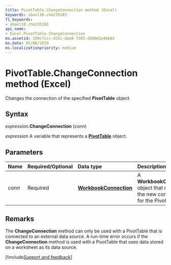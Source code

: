 ```yaml
---
title: PivotTable.ChangeConnection method (Excel)
keywords: vbaxl10.chm235183
f1_keywords:
- vbaxl10.chm235183
api_name:
- Excel.PivotTable.ChangeConnection
ms.assetid: 189c7ccc-d31c-dae8-f203-d590d1e46b82
ms.date: 05/08/2019
ms.localizationpriority: medium
---
```



# PivotTable.ChangeConnection method (Excel)

Changes the connection of the specified **PivotTable** object.


## Syntax

_expression_.**ChangeConnection** (_conn_)

_expression_ A variable that represents a **[PivotTable](Excel.PivotTable.md)** object.


## Parameters

|Name|Required/Optional|Data type|Description|
|:-----|:-----|:-----|:-----|
| _conn_|Required| **[WorkbookConnection](Excel.WorkbookConnection.md)** |A **WorkbookConnection** object that represents the new connection for the PivotTable.|

## Remarks

The **ChangeConnection** method can only be used with a PivotTable that is connected to an external data source. A run-time error occurs if the **ChangeConnection** method is used with a PivotTable that uses data stored on a worksheet as its data source.




[!include[Support and feedback](~/includes/feedback-boilerplate.md)]